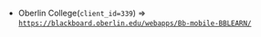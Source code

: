  - Oberlin College(`client_id=339`) => [`https://blackboard.oberlin.edu/webapps/Bb-mobile-BBLEARN/`](https://blackboard.oberlin.edu/webapps/Bb-mobile-BBLEARN/)
